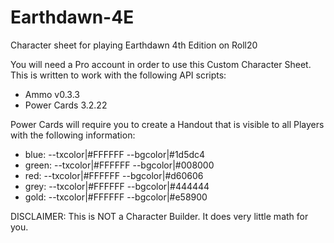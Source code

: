 # Earthdawn-4E
Character sheet for playing Earthdawn 4th Edition on Roll20

You will need a Pro account in order to use this Custom Character Sheet.
This is written to work with the following API scripts:
- Ammo v0.3.3
- Power Cards 3.2.22

Power Cards will require you to create a Handout that is visible to all Players with the following information:
* blue: --txcolor|#FFFFFF --bgcolor|#1d5dc4
* green: --txcolor|#FFFFFF --bgcolor|#008000
* red: --txcolor|#FFFFFF --bgcolor|#d60606
* grey: --txcolor|#FFFFFF --bgcolor|#444444
* gold: --txcolor|#FFFFFF --bgcolor|#e58900

DISCLAIMER: This is NOT a Character Builder.  It does very little math for you.
